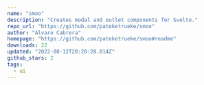 ```yaml
---
name: "smoo"
description: "Creates modal and outlet components for Svelte."
repo_url: "https://github.com/pateketrueke/smoo"
author: "Alvaro Cabrera"
homepage: "https://github.com/pateketrueke/smoo#readme"
downloads: 22
updated: "2022-08-12T20:20:28.814Z"
github_stars: 2
tags: 
  - ui
---
```


